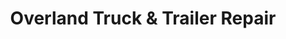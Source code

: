 ---
title: "Overland Truck & Trailer Repair"
url: /wyandotte/overland-truck-und-trailer-repair/
shop: Autowerkstatt
---